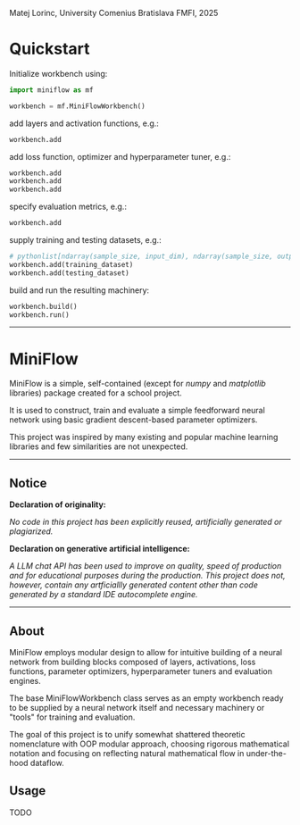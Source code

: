 Matej Lorinc, University Comenius Bratislava FMFI, 2025

# Quickstart

Initialize workbench using:
```python
import miniflow as mf

workbench = mf.MiniFlowWorkbench()
```

add layers and activation functions, e.g.:
```python
workbench.add
```

add loss function, optimizer and hyperparameter tuner, e.g.:
```python
workbench.add
workbench.add
workbench.add
```

specify evaluation metrics, e.g.:
```python
workbench.add
```

supply training and testing datasets, e.g.:
```python
# pythonlist[ndarray(sample_size, input_dim), ndarray(sample_size, output_dim)]
workbench.add(training_dataset)
workbench.add(testing_dataset)
```

build and run the resulting machinery:
```python
workbench.build()
workbench.run()
```

---

# MiniFlow

MiniFlow is a simple, self-contained (except for *numpy* and *matplotlib* libraries) package created for a school project.

It is used to construct, train and evaluate a simple feedforward neural network using basic gradient descent-based parameter optimizers.

This project was inspired by many existing and popular machine learning libraries and few similarities are not unexpected.

---

## Notice

**Declaration of originality:**

*No code in this project has been explicitly reused, artificially generated or plagiarized.*

**Declaration on generative artificial intelligence:**

*A LLM chat API has been used to improve on quality, speed of production and for educational purposes during the production. This project does not, however, contain any artficiallly generated content other than code generated by a standard IDE autocomplete engine.*

---

## About

MiniFlow employs modular design to allow for intuitive building of a neural network from building blocks composed of layers, activations, loss functions, parameter optimizers, hyperparameter tuners and evaluation engines.

The base MiniFlowWorkbench class serves as an empty workbench ready to be supplied by a neural network itself and necessary machinery or "tools" for training and evaluation.

The goal of this project is to unify somewhat shattered theoretic nomenclature with OOP modular approach, choosing rigorous mathematical notation and focusing on reflecting natural mathematical flow in under-the-hood dataflow.

## Usage 

TODO
